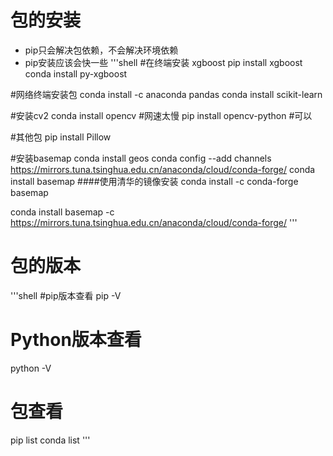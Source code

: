 # 包的安装
- pip只会解决包依赖，不会解决环境依赖
- pip安装应该会快一些
'''shell
#在终端安装 xgboost
pip install xgboost
conda install py-xgboost

#网络终端安装包
conda install -c anaconda pandas
conda install scikit-learn

#安装cv2
conda install opencv   #网速太慢
pip install opencv-python    #可以

#其他包
pip install Pillow

#安装basemap
conda install geos
conda config --add channels https://mirrors.tuna.tsinghua.edu.cn/anaconda/cloud/conda-forge/
conda install basemap  ####使用清华的镜像安装
conda install -c conda-forge basemap

conda install basemap -c https://mirrors.tuna.tsinghua.edu.cn/anaconda/cloud/conda-forge/
'''

# 包的版本
'''shell
#pip版本查看
pip -V
# Python版本查看
python -V
# 包查看
pip list
conda list
'''
